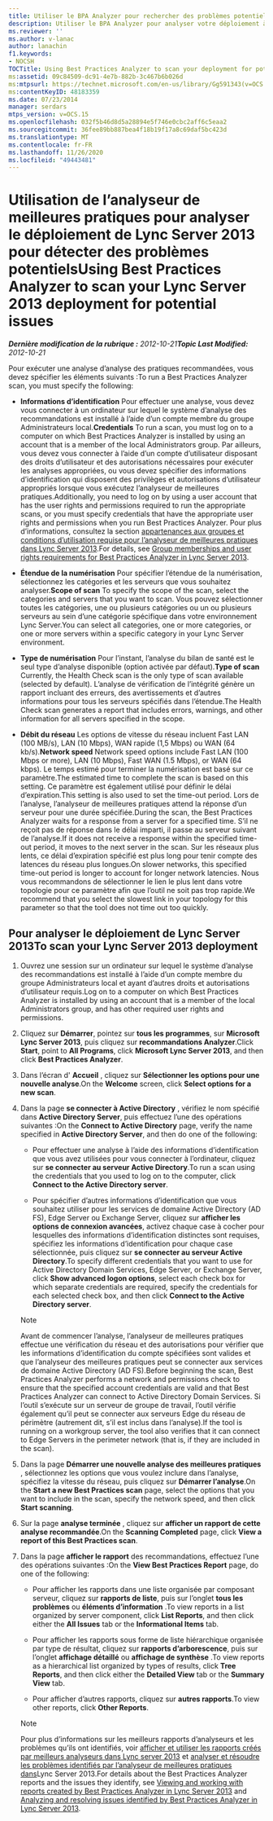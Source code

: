 ```yaml
---
title: Utiliser le BPA Analyzer pour rechercher des problèmes potentiels dans votre déploiement
description: Utiliser le BPA Analyzer pour analyser votre déploiement à la recherche de problèmes potentiels.
ms.reviewer: ''
ms.author: v-lanac
author: lanachin
f1.keywords:
- NOCSH
TOCTitle: Using Best Practices Analyzer to scan your deployment for potential issues
ms:assetid: 09c84509-dc91-4e7b-882b-3c467b6b026d
ms:mtpsurl: https://technet.microsoft.com/en-us/library/Gg591343(v=OCS.15)
ms:contentKeyID: 48183359
ms.date: 07/23/2014
manager: serdars
mtps_version: v=OCS.15
ms.openlocfilehash: 032f5b46d8d5a28894e5f746e0cbc2aff6c5eaa2
ms.sourcegitcommit: 36fee89bb887bea4f18b19f17a8c69daf5bc423d
ms.translationtype: MT
ms.contentlocale: fr-FR
ms.lasthandoff: 11/26/2020
ms.locfileid: "49443481"
---
```

# <a name="using-best-practices-analyzer-to-scan-your-lync-server-2013-deployment-for-potential-issues"></a><span data-ttu-id="57408-103">Utilisation de l’analyseur de meilleures pratiques pour analyser le déploiement de Lync Server 2013 pour détecter des problèmes potentiels</span><span class="sxs-lookup"><span data-stu-id="57408-103">Using Best Practices Analyzer to scan your Lync Server 2013 deployment for potential issues</span></span>

<div data-xmlns="http://www.w3.org/1999/xhtml">

<div class="topic" data-xmlns="http://www.w3.org/1999/xhtml" data-msxsl="urn:schemas-microsoft-com:xslt" data-cs="https://msdn.microsoft.com/">

<div data-asp="https://msdn2.microsoft.com/asp">



</div>

<div id="mainSection">

<div id="mainBody"><span data-ttu-id="57408-104">

<span> </span></span><span class="sxs-lookup"><span data-stu-id="57408-104">

<span> </span></span></span>

<span data-ttu-id="57408-105">_**Dernière modification de la rubrique :** 2012-10-21_</span><span class="sxs-lookup"><span data-stu-id="57408-105">_**Topic Last Modified:** 2012-10-21_</span></span>

<span data-ttu-id="57408-106">Pour exécuter une analyse d’analyse des pratiques recommandées, vous devez spécifier les éléments suivants :</span><span class="sxs-lookup"><span data-stu-id="57408-106">To run a Best Practices Analyzer scan, you must specify the following:</span></span>

  - <span data-ttu-id="57408-107">**Informations d’identification**   Pour effectuer une analyse, vous devez vous connecter à un ordinateur sur lequel le système d’analyse des recommandations est installé à l’aide d’un compte membre du groupe Administrateurs local.</span><span class="sxs-lookup"><span data-stu-id="57408-107">**Credentials**   To run a scan, you must log on to a computer on which Best Practices Analyzer is installed by using an account that is a member of the local Administrators group.</span></span> <span data-ttu-id="57408-108">Par ailleurs, vous devez vous connecter à l’aide d’un compte d’utilisateur disposant des droits d’utilisateur et des autorisations nécessaires pour exécuter les analyses appropriées, ou vous devez spécifier des informations d’identification qui disposent des privilèges et autorisations d’utilisateur appropriés lorsque vous exécutez l’analyseur de meilleures pratiques.</span><span class="sxs-lookup"><span data-stu-id="57408-108">Additionally, you need to log on by using a user account that has the user rights and permissions required to run the appropriate scans, or you must specify credentials that have the appropriate user rights and permissions when you run Best Practices Analyzer.</span></span> <span data-ttu-id="57408-109">Pour plus d’informations, consultez la section [appartenances aux groupes et conditions d’utilisation requise pour l’analyseur de meilleures pratiques dans Lync Server 2013](lync-server-2013-group-memberships-and-user-rights-requirements-for-best-practices-analyzer.md).</span><span class="sxs-lookup"><span data-stu-id="57408-109">For details, see [Group memberships and user rights requirements for Best Practices Analyzer in Lync Server 2013](lync-server-2013-group-memberships-and-user-rights-requirements-for-best-practices-analyzer.md).</span></span>

  - <span data-ttu-id="57408-110">**Étendue de la numérisation**   Pour spécifier l’étendue de la numérisation, sélectionnez les catégories et les serveurs que vous souhaitez analyser.</span><span class="sxs-lookup"><span data-stu-id="57408-110">**Scope of scan**   To specify the scope of the scan, select the categories and servers that you want to scan.</span></span> <span data-ttu-id="57408-111">Vous pouvez sélectionner toutes les catégories, une ou plusieurs catégories ou un ou plusieurs serveurs au sein d’une catégorie spécifique dans votre environnement Lync Server.</span><span class="sxs-lookup"><span data-stu-id="57408-111">You can select all categories, one or more categories, or one or more servers within a specific category in your Lync Server environment.</span></span>

  - <span data-ttu-id="57408-112">**Type de numérisation**   Pour l’instant, l’analyse du bilan de santé est le seul type d’analyse disponible (option activée par défaut).</span><span class="sxs-lookup"><span data-stu-id="57408-112">**Type of scan**   Currently, the Health Check scan is the only type of scan available (selected by default).</span></span> <span data-ttu-id="57408-113">L’analyse de vérification de l’intégrité génère un rapport incluant des erreurs, des avertissements et d’autres informations pour tous les serveurs spécifiés dans l’étendue.</span><span class="sxs-lookup"><span data-stu-id="57408-113">The Health Check scan generates a report that includes errors, warnings, and other information for all servers specified in the scope.</span></span>

  - <span data-ttu-id="57408-114">**Débit du réseau**   Les options de vitesse du réseau incluent Fast LAN (100 MB/s), LAN (10 Mbps), WAN rapide (1,5 Mbps) ou WAN (64 kb/s).</span><span class="sxs-lookup"><span data-stu-id="57408-114">**Network speed**   Network speed options include Fast LAN (100 Mbps or more), LAN (10 Mbps), Fast WAN (1.5 Mbps), or WAN (64 kbps).</span></span> <span data-ttu-id="57408-115">Le temps estimé pour terminer la numérisation est basé sur ce paramètre.</span><span class="sxs-lookup"><span data-stu-id="57408-115">The estimated time to complete the scan is based on this setting.</span></span> <span data-ttu-id="57408-116">Ce paramètre est également utilisé pour définir le délai d’expiration.</span><span class="sxs-lookup"><span data-stu-id="57408-116">This setting is also used to set the time-out period.</span></span> <span data-ttu-id="57408-117">Lors de l’analyse, l’analyseur de meilleures pratiques attend la réponse d’un serveur pour une durée spécifiée.</span><span class="sxs-lookup"><span data-stu-id="57408-117">During the scan, the Best Practices Analyzer waits for a response from a server for a specified time.</span></span> <span data-ttu-id="57408-118">S’il ne reçoit pas de réponse dans le délai imparti, il passe au serveur suivant de l’analyse.</span><span class="sxs-lookup"><span data-stu-id="57408-118">If it does not receive a response within the specified time-out period, it moves to the next server in the scan.</span></span> <span data-ttu-id="57408-119">Sur les réseaux plus lents, ce délai d’expiration spécifié est plus long pour tenir compte des latences du réseau plus longues.</span><span class="sxs-lookup"><span data-stu-id="57408-119">On slower networks, this specified time-out period is longer to account for longer network latencies.</span></span> <span data-ttu-id="57408-120">Nous vous recommandons de sélectionner le lien le plus lent dans votre topologie pour ce paramètre afin que l’outil ne soit pas trop rapide.</span><span class="sxs-lookup"><span data-stu-id="57408-120">We recommend that you select the slowest link in your topology for this parameter so that the tool does not time out too quickly.</span></span>

<div>

## <a name="to-scan-your-lync-server-2013-deployment"></a><span data-ttu-id="57408-121">Pour analyser le déploiement de Lync Server 2013</span><span class="sxs-lookup"><span data-stu-id="57408-121">To scan your Lync Server 2013 deployment</span></span>

1.  <span data-ttu-id="57408-122">Ouvrez une session sur un ordinateur sur lequel le système d’analyse des recommandations est installé à l’aide d’un compte membre du groupe Administrateurs local et ayant d’autres droits et autorisations d’utilisateur requis.</span><span class="sxs-lookup"><span data-stu-id="57408-122">Log on to a computer on which Best Practices Analyzer is installed by using an account that is a member of the local Administrators group, and has other required user rights and permissions.</span></span>

2.  <span data-ttu-id="57408-123">Cliquez sur **Démarrer**, pointez sur **tous les programmes**, sur **Microsoft Lync Server 2013**, puis cliquez sur **recommandations Analyzer**.</span><span class="sxs-lookup"><span data-stu-id="57408-123">Click **Start**, point to **All Programs**, click **Microsoft Lync Server 2013**, and then click **Best Practices Analyzer**.</span></span>

3.  <span data-ttu-id="57408-124">Dans l’écran d' **Accueil** , cliquez sur **Sélectionner les options pour une nouvelle analyse**.</span><span class="sxs-lookup"><span data-stu-id="57408-124">On the **Welcome** screen, click **Select options for a new scan**.</span></span>

4.  <span data-ttu-id="57408-125">Dans la page **se connecter à Active Directory** , vérifiez le nom spécifié dans **Active Directory Server**, puis effectuez l’une des opérations suivantes :</span><span class="sxs-lookup"><span data-stu-id="57408-125">On the **Connect to Active Directory** page, verify the name specified in **Active Directory Server**, and then do one of the following:</span></span>
    
      - <span data-ttu-id="57408-126">Pour effectuer une analyse à l’aide des informations d’identification que vous avez utilisées pour vous connecter à l’ordinateur, cliquez sur **se connecter au serveur Active Directory**.</span><span class="sxs-lookup"><span data-stu-id="57408-126">To run a scan using the credentials that you used to log on to the computer, click **Connect to the Active Directory server**.</span></span>
    
      - <span data-ttu-id="57408-127">Pour spécifier d’autres informations d’identification que vous souhaitez utiliser pour les services de domaine Active Directory (AD FS), Edge Server ou Exchange Server, cliquez sur **afficher les options de connexion avancées**, activez chaque case à cocher pour lesquelles des informations d’identification distinctes sont requises, spécifiez les informations d’identification pour chaque case sélectionnée, puis cliquez sur **se connecter au serveur Active Directory**.</span><span class="sxs-lookup"><span data-stu-id="57408-127">To specify different credentials that you want to use for Active Directory Domain Services, Edge Server, or Exchange Server, click **Show advanced logon options**, select each check box for which separate credentials are required, specify the credentials for each selected check box, and then click **Connect to the Active Directory server**.</span></span>
    
    <div>
    

    > [!NOTE]
    > <span data-ttu-id="57408-128">Avant de commencer l’analyse, l’analyseur de meilleures pratiques effectue une vérification du réseau et des autorisations pour vérifier que les informations d’identification du compte spécifiées sont valides et que l’analyseur des meilleures pratiques peut se connecter aux services de domaine Active Directory (AD FS).</span><span class="sxs-lookup"><span data-stu-id="57408-128">Before beginning the scan, Best Practices Analyzer performs a network and permissions check to ensure that the specified account credentials are valid and that Best Practices Analyzer can connect to Active Directory Domain Services.</span></span> <span data-ttu-id="57408-129">Si l’outil s’exécute sur un serveur de groupe de travail, l’outil vérifie également qu’il peut se connecter aux serveurs Edge du réseau de périmètre (autrement dit, s’il est inclus dans l’analyse).</span><span class="sxs-lookup"><span data-stu-id="57408-129">If the tool is running on a workgroup server, the tool also verifies that it can connect to Edge Servers in the perimeter network (that is, if they are included in the scan).</span></span>

    
    </div>

5.  <span data-ttu-id="57408-130">Dans la page **Démarrer une nouvelle analyse des meilleures pratiques** , sélectionnez les options que vous voulez inclure dans l’analyse, spécifiez la vitesse du réseau, puis cliquez sur **Démarrer l’analyse**.</span><span class="sxs-lookup"><span data-stu-id="57408-130">On the **Start a new Best Practices scan** page, select the options that you want to include in the scan, specify the network speed, and then click **Start scanning**.</span></span>

6.  <span data-ttu-id="57408-131">Sur la page **analyse terminée** , cliquez sur **afficher un rapport de cette analyse recommandée**.</span><span class="sxs-lookup"><span data-stu-id="57408-131">On the **Scanning Completed** page, click **View a report of this Best Practices scan**.</span></span>

7.  <span data-ttu-id="57408-132">Dans la page **afficher le rapport** des recommandations, effectuez l’une des opérations suivantes :</span><span class="sxs-lookup"><span data-stu-id="57408-132">On the **View Best Practices Report** page, do one of the following:</span></span>
    
      - <span data-ttu-id="57408-133">Pour afficher les rapports dans une liste organisée par composant serveur, cliquez sur **rapports de liste**, puis sur l’onglet **tous les problèmes** ou **éléments d’information** .</span><span class="sxs-lookup"><span data-stu-id="57408-133">To view reports in a list organized by server component, click **List Reports**, and then click either the **All Issues** tab or the **Informational Items** tab.</span></span>
    
      - <span data-ttu-id="57408-134">Pour afficher les rapports sous forme de liste hiérarchique organisée par type de résultat, cliquez sur **rapports d’arborescence**, puis sur l’onglet **affichage détaillé** ou **affichage de synthèse** .</span><span class="sxs-lookup"><span data-stu-id="57408-134">To view reports as a hierarchical list organized by types of results, click **Tree Reports**, and then click either the **Detailed View** tab or the **Summary View** tab.</span></span>
    
      - <span data-ttu-id="57408-135">Pour afficher d’autres rapports, cliquez sur **autres rapports**.</span><span class="sxs-lookup"><span data-stu-id="57408-135">To view other reports, click **Other Reports**.</span></span>
    
    <div>
    

    > [!NOTE]
    > <span data-ttu-id="57408-136">Pour plus d’informations sur les meilleurs rapports d’analyseurs et les problèmes qu’ils ont identifiés, voir <A href="lync-server-2013-viewing-and-working-with-reports-created-by-best-practices-analyzer.md">afficher et utiliser les rapports créés par meilleurs analyseurs dans Lync server 2013</A> et <A href="lync-server-2013-analyzing-and-resolving-issues-identified-by-best-practices-analyzer.md">analyser et résoudre les problèmes identifiés par l’analyseur de meilleures pratiques dans</A>Lync Server 2013.</span><span class="sxs-lookup"><span data-stu-id="57408-136">For details about the Best Practices Analyzer reports and the issues they identify, see <A href="lync-server-2013-viewing-and-working-with-reports-created-by-best-practices-analyzer.md">Viewing and working with reports created by Best Practices Analyzer in Lync Server 2013</A> and <A href="lync-server-2013-analyzing-and-resolving-issues-identified-by-best-practices-analyzer.md">Analyzing and resolving issues identified by Best Practices Analyzer in Lync Server 2013</A>.</span></span>

    
    <span data-ttu-id="57408-137"></div>

</div>

</div>

<span> </span>

</div>

</div>

</span><span class="sxs-lookup"><span data-stu-id="57408-137"></div>

</div>

</div>

<span> </span>

</div>

</div>

</span></span></div>

